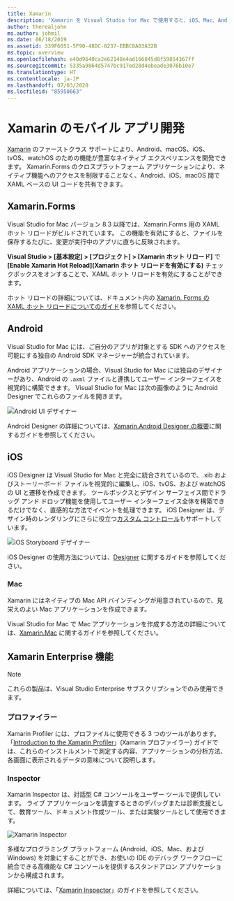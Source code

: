 ```yaml
---
title: Xamarin
description: 'Xamarin を Visual Studio for Mac で使用すると、iOS、Mac、Android、tvOS、および watchOS を対象とするクロス プラットフォーム アプリケーションを作成できます。 '
author: therealjohn
ms.author: johmil
ms.date: 06/18/2019
ms.assetid: 339F6051-5F90-48DC-8237-EBBC8A03A32B
ms.topic: overview
ms.openlocfilehash: e40d9640ca2e62148e4ad166845d8f59854367ff
ms.sourcegitcommit: 5335a9864d5747bc917ed28d4ebeade3076b10e7
ms.translationtype: HT
ms.contentlocale: ja-JP
ms.lasthandoff: 07/03/2020
ms.locfileid: "85950663"
---
```

# <a name="xamarin-mobile-app-development"></a>Xamarin のモバイル アプリ開発

[Xamarin](/xamarin) のファーストクラス サポートにより、Android、macOS、iOS、tvOS、watchOS のための機能が豊富なネイティブ エクスペリエンスを開発できます。 Xamarin.Forms のクロスプラットフォーム アプリケーションにより、ネイティブ機能へのアクセスを制限することなく、Android、iOS、macOS 間で XAML ベースの UI コードを共有できます。

## <a name="xamarinforms"></a>Xamarin.Forms

Visual Studio for Mac バージョン 8.3 以降では、Xamarin.Forms 用の XAML ホット リロードがビルドされています。 この機能を有効にすると、ファイルを保存するたびに、変更が実行中のアプリに直ちに反映されます。

**Visual Studio > [基本設定] > [プロジェクト] > [Xamarin ホット リロード]** で **[Enable Xamarin Hot Reload]\(Xamarin ホット リロードを有効にする\)** チェックボックスをオンすることで、XAML ホット リロードを有効にすることができます。

ホット リロードの詳細については、ドキュメント内の [Xamarin. Forms の XAML ホット リロードについてのガイド](/xamarin/xamarin-forms/xaml/hot-reload)を参照してください。

## <a name="android"></a>Android

Visual Studio for Mac には、ご自分のアプリが対象とする SDK へのアクセスを可能にする独自の Android SDK マネージャーが統合されています。

Android アプリケーションの場合、Visual Studio for Mac には独自のデザイナーがあり、Android の `.axml` ファイルと連携してユーザー インターフェイスを視覚的に構築できます。 Visual Studio for Mac は次の画像のように Android Designer でこれらのファイルを開きます。

![Android UI デザイナー](media/intro-image31.png)

Android Designer の詳細については、[Xamarin.Android Designer の概要](/xamarin/android/user-interface/android-designer/index)に関するガイドを参照してください。

## <a name="ios"></a>iOS

iOS Designer は Visual Studio for Mac と完全に統合されているので、.xib およびストーリーボード ファイルを視覚的に編集し、iOS、tvOS、および watchOS の UI と遷移を作成できます。 ツールボックスとデザイン サーフェイス間でドラッグ アンド ドロップ機能を使用してユーザー インターフェイス全体を構築できるだけでなく、直感的な方法でイベントを処理できます。 iOS Designer は、デザイン時のレンダリングにさらに役立つ[カスタム コントロール](/xamarin/ios/user-interface/designer/ios-designable-controls-overview)もサポートしています。

![iOS Storyboard デザイナー](media/intro-image30.png)

iOS Designer の使用方法については、[Designer](/xamarin/ios/user-interface/designer/?tabs=macos) に関するガイドを参照してください。

### <a name="mac"></a>Mac

Xamarin にはネイティブの Mac API バインディングが用意されているので、見栄えのよい Mac アプリケーションを作成できます。

Visual Studio for Mac で Mac アプリケーションを作成する方法の詳細については、[Xamarin.Mac](/xamarin/mac/get-started/index) に関するガイドを参照してください。

## <a name="xamarin-enterprise-features"></a>Xamarin Enterprise 機能

> [!Note]
> これらの製品は、Visual Studio Enterprise サブスクリプションでのみ使用できます。

### <a name="profiler"></a>プロファイラー

Xamarin Profiler には、プロファイルに使用できる 3 つのツールがあります。 「[Introduction to the Xamarin Profiler](/xamarin/tools/profiler/index?tabs=macos)」(Xamarin プロファイラー) ガイドでは、これらのインストルメントで測定する内容、アプリケーションの分析方法、各画面に表示されるデータの意味について説明します。

### <a name="inspector"></a>Inspector

Xamarin Inspector は、対話型 C# コンソールをユーザー ツールで提供しています。 ライブ アプリケーションを調査するときのデバッグまたは診断支援として、教育ツール、ドキュメント作成ツール、または実験ツールとして使用できます。

![Xamarin Inspector](media/intro-inspector.png)

多様なプログラミング プラットフォーム (Android、iOS、Mac、および Windows) を対象にすることができ、お使いの IDE のデバッグ ワークフローに統合できる高機能な C# コンソールを提供するスタンドアロン アプリケーションから構成されます。

詳細については、「[Xamarin Inspector](/xamarin/tools/inspector/)」のガイドを参照してください。
